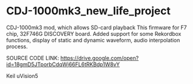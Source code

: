# CDJ-1000mk3_new_life_project
CDJ-1000mk3 mod, which allows SD-card playback
This firmware for F7 chip, 32F746G DISCOVERY board.
Added support for some Rekordbox functions, display of static and dynamic waveform, audio interpolation process. 

SOURCE CODE LINK:
https://drive.google.com/open?id=18gmD5JTporbCdqWj66FL6tRKBdp1W8vY

Keil uVision5
